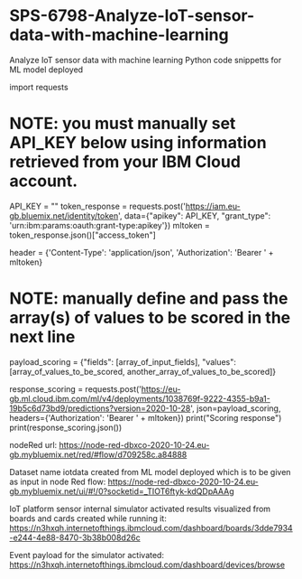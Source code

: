 # SPS-6798-Analyze-IoT-sensor-data-with-machine-learning
Analyze IoT sensor data with machine learning
Python code snippetts for ML model deployed

import requests

# NOTE: you must manually set API_KEY below using information retrieved from your IBM Cloud account.
API_KEY = "<your API key>"
token_response = requests.post('https://iam.eu-gb.bluemix.net/identity/token', data={"apikey": API_KEY, "grant_type": 'urn:ibm:params:oauth:grant-type:apikey'})
mltoken = token_response.json()["access_token"]

header = {'Content-Type': 'application/json', 'Authorization': 'Bearer ' + mltoken}

# NOTE: manually define and pass the array(s) of values to be scored in the next line
payload_scoring = {"fields": [array_of_input_fields], "values": [array_of_values_to_be_scored, another_array_of_values_to_be_scored]}

response_scoring = requests.post('https://eu-gb.ml.cloud.ibm.com/ml/v4/deployments/1038769f-9222-4355-b9a1-19b5c6d73bd9/predictions?version=2020-10-28', json=payload_scoring, headers={'Authorization': 'Bearer ' + mltoken})
print("Scoring response")
print(response_scoring.json())


nodeRed url:
https://node-red-dbxco-2020-10-24.eu-gb.mybluemix.net/red/#flow/d709258c.a84888

Dataset name iotdata created from ML model deployed which is to be given as input in node Red flow:
https://node-red-dbxco-2020-10-24.eu-gb.mybluemix.net/ui/#!/0?socketid=_TIOT6ftyk-kdQDpAAAg

IoT platform sensor internal simulator activated results visualized from boards and cards created while running it:
https://n3hxqh.internetofthings.ibmcloud.com/dashboard/boards/3dde7934-e244-4e88-8470-3b38b008d26c

Event payload for the simulator activated:
https://n3hxqh.internetofthings.ibmcloud.com/dashboard/devices/browse
